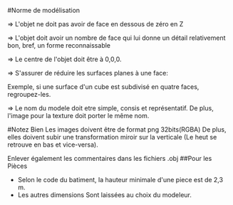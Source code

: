 #Norme de modélisation

⇒ L'objet ne doit pas avoir de face en dessous de zéro en Z

⇒ L'objet doit avoir un nombre de face qui lui donne un détail relativement bon, bref, un forme reconnaissable

⇒ Le centre de l'objet doit être à 0,0,0.

⇒ S'assurer de réduire les surfaces planes à une face:

Exemple, si une surface d'un cube est subdivisé en quatre faces, regroupez-les.

⇒ Le nom du modele doit etre simple, consis et représentatif. De plus, l'image pour la texture doit porter le même nom.

#Notez Bien
Les images doivent être de format png 32bits(RGBA) De plus, elles doivent subir une transformation miroir sur la verticale (Le heut se retrouve en bas et vice-versa).

Enlever également les commentaires dans les fichiers .obj
##Pour les Pièces

- Selon le code du batiment, la hauteur minimale d'une piece est de 2,3 m.
- Les autres dimensions Sont laissées au choix du modeleur.